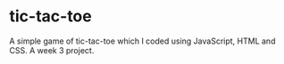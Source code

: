 # tic-tac-toe
A simple game of tic-tac-toe which I coded using JavaScript, HTML and CSS. A week 3 project.
